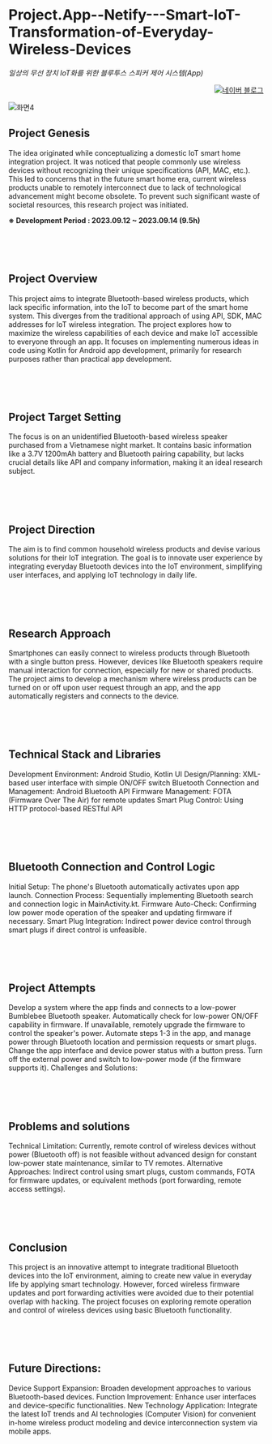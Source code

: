 # Project.App--Netify---Smart-IoT-Transformation-of-Everyday-Wireless-Devices
_일상의 무선 장치 IoT화를 위한 블루투스 스피커 제어 시스템(App)_

<p align="right">
  <a href="https://blog.naver.com/pixelwizard/223317548521">
    <img src="https://img.shields.io/badge/한국어%20번역본-03C75A?style=flat-square&logo=Naver&logoColor=white" alt="네이버 블로그">
  </a> </p>  
  
![화면4](https://github.com/pixelwizard2/Project.App--Netify---Smart-IoT-Transformation-of-Everyday-Wireless-Devices/assets/138272416/29a1e1cc-0f22-453b-97dd-d65fbf48d09f)

## Project Genesis

The idea originated while conceptualizing a domestic IoT smart home integration project. It was noticed that people commonly use wireless devices without recognizing their unique specifications (API, MAC, etc.). This led to concerns that in the future smart home era, current wireless products unable to remotely interconnect due to lack of technological advancement might become obsolete. To prevent such significant waste of societal resources, this research project was initiated.

**※ Development Period : 2023.09.12 ~ 2023.09.14 (9.5h)**

<br> <br> <br>

## Project Overview

This project aims to integrate Bluetooth-based wireless products, which lack specific information, into the IoT to become part of the smart home system. This diverges from the traditional approach of using API, SDK, MAC addresses for IoT wireless integration. The project explores how to maximize the wireless capabilities of each device and make IoT accessible to everyone through an app. It focuses on implementing numerous ideas in code using Kotlin for Android app development, primarily for research purposes rather than practical app development.

<br> <br> <br>

## Project Target Setting

The focus is on an unidentified Bluetooth-based wireless speaker purchased from a Vietnamese night market. It contains basic information like a 3.7V 1200mAh battery and Bluetooth pairing capability, but lacks crucial details like API and company information, making it an ideal research subject.

<br> <br> <br>

## Project Direction

The aim is to find common household wireless products and devise various solutions for their IoT integration. The goal is to innovate user experience by integrating everyday Bluetooth devices into the IoT environment, simplifying user interfaces, and applying IoT technology in daily life.

<br> <br> <br>

## Research Approach

Smartphones can easily connect to wireless products through Bluetooth with a single button press. However, devices like Bluetooth speakers require manual interaction for connection, especially for new or shared products. The project aims to develop a mechanism where wireless products can be turned on or off upon user request through an app, and the app automatically registers and connects to the device.

<br> <br> <br>

## Technical Stack and Libraries

Development Environment: Android Studio, Kotlin
UI Design/Planning: XML-based user interface with simple ON/OFF switch
Bluetooth Connection and Management: Android Bluetooth API
Firmware Management: FOTA (Firmware Over The Air) for remote updates
Smart Plug Control: Using HTTP protocol-based RESTful API

<br> <br> <br>

## Bluetooth Connection and Control Logic

Initial Setup: The phone's Bluetooth automatically activates upon app launch.
Connection Process: Sequentially implementing Bluetooth search and connection logic in MainActivity.kt.
Firmware Auto-Check: Confirming low power mode operation of the speaker and updating firmware if necessary.
Smart Plug Integration: Indirect power device control through smart plugs if direct control is unfeasible.

<br> <br> <br>

## Project Attempts

Develop a system where the app finds and connects to a low-power Bumblebee Bluetooth speaker.
Automatically check for low-power ON/OFF capability in firmware.
If unavailable, remotely upgrade the firmware to control the speaker's power.
Automate steps 1-3 in the app, and manage power through Bluetooth location and permission requests or smart plugs.
Change the app interface and device power status with a button press.
Turn off the external power and switch to low-power mode (if the firmware supports it).
Challenges and Solutions:

<br> <br> <br>

## Problems and solutions

Technical Limitation: Currently, remote control of wireless devices without power (Bluetooth off) is not feasible without advanced design for constant low-power state maintenance, similar to TV remotes.
Alternative Approaches: Indirect control using smart plugs, custom commands, FOTA for firmware updates, or equivalent methods (port forwarding, remote access settings).

<br> <br> <br>

## Conclusion

This project is an innovative attempt to integrate traditional Bluetooth devices into the IoT environment, aiming to create new value in everyday life by applying smart technology. However, forced wireless firmware updates and port forwarding activities were avoided due to their potential overlap with hacking. The project focuses on exploring remote operation and control of wireless devices using basic Bluetooth functionality.

<br> <br> <br>

## Future Directions:

Device Support Expansion: Broaden development approaches to various Bluetooth-based devices.
Function Improvement: Enhance user interfaces and device-specific functionalities.
New Technology Application: Integrate the latest IoT trends and AI technologies (Computer Vision) for convenient in-home wireless product modeling and device interconnection system via mobile apps.
